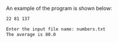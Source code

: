 An example of the program is shown below:

```txt
22 81 137
```

```txt
Enter the input file name: numbers.txt
The average is 80.0
```
